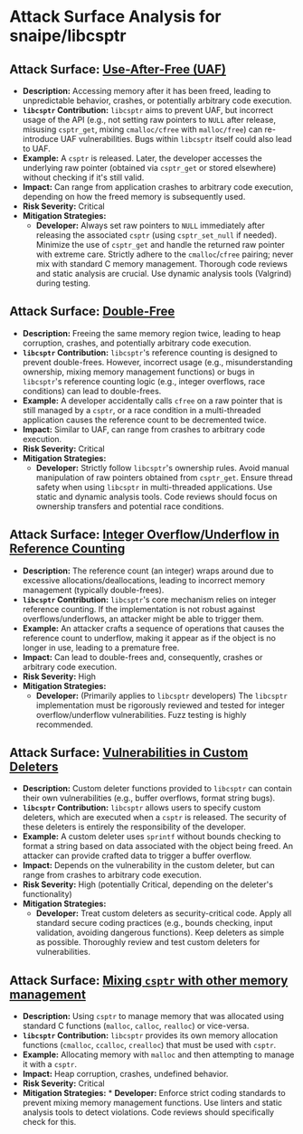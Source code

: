 # Attack Surface Analysis for snaipe/libcsptr

## Attack Surface: [Use-After-Free (UAF)](./attack_surfaces/use-after-free__uaf_.md)

*   **Description:** Accessing memory after it has been freed, leading to unpredictable behavior, crashes, or potentially arbitrary code execution.
*   **`libcsptr` Contribution:** `libcsptr` aims to prevent UAF, but incorrect usage of the API (e.g., not setting raw pointers to `NULL` after release, misusing `csptr_get`, mixing `cmalloc/cfree` with `malloc/free`) can re-introduce UAF vulnerabilities.  Bugs within `libcsptr` itself could also lead to UAF.
*   **Example:** A `csptr` is released.  Later, the developer accesses the underlying raw pointer (obtained via `csptr_get` or stored elsewhere) without checking if it's still valid.
*   **Impact:**  Can range from application crashes to arbitrary code execution, depending on how the freed memory is subsequently used.
*   **Risk Severity:** Critical
*   **Mitigation Strategies:**
    *   **Developer:** Always set raw pointers to `NULL` immediately after releasing the associated `csptr` (using `csptr_set_null` if needed).  Minimize the use of `csptr_get` and handle the returned raw pointer with extreme care.  Strictly adhere to the `cmalloc`/`cfree` pairing; never mix with standard C memory management.  Thorough code reviews and static analysis are crucial.  Use dynamic analysis tools (Valgrind) during testing.

## Attack Surface: [Double-Free](./attack_surfaces/double-free.md)

*   **Description:** Freeing the same memory region twice, leading to heap corruption, crashes, and potentially arbitrary code execution.
*   **`libcsptr` Contribution:** `libcsptr`'s reference counting is designed to prevent double-frees.  However, incorrect usage (e.g., misunderstanding ownership, mixing memory management functions) or bugs in `libcsptr`'s reference counting logic (e.g., integer overflows, race conditions) can lead to double-frees.
*   **Example:**  A developer accidentally calls `cfree` on a raw pointer that is still managed by a `csptr`, or a race condition in a multi-threaded application causes the reference count to be decremented twice.
*   **Impact:** Similar to UAF, can range from crashes to arbitrary code execution.
*   **Risk Severity:** Critical
*   **Mitigation Strategies:**
    *   **Developer:**  Strictly follow `libcsptr`'s ownership rules.  Avoid manual manipulation of raw pointers obtained from `csptr_get`.  Ensure thread safety when using `libcsptr` in multi-threaded applications.  Use static and dynamic analysis tools.  Code reviews should focus on ownership transfers and potential race conditions.

## Attack Surface: [Integer Overflow/Underflow in Reference Counting](./attack_surfaces/integer_overflowunderflow_in_reference_counting.md)

*   **Description:**  The reference count (an integer) wraps around due to excessive allocations/deallocations, leading to incorrect memory management (typically double-frees).
*   **`libcsptr` Contribution:** `libcsptr`'s core mechanism relies on integer reference counting.  If the implementation is not robust against overflows/underflows, an attacker might be able to trigger them.
*   **Example:**  An attacker crafts a sequence of operations that causes the reference count to underflow, making it appear as if the object is no longer in use, leading to a premature free.
*   **Impact:**  Can lead to double-frees and, consequently, crashes or arbitrary code execution.
*   **Risk Severity:** High
*   **Mitigation Strategies:**
    *   **Developer:** (Primarily applies to `libcsptr` developers)  The `libcsptr` implementation must be rigorously reviewed and tested for integer overflow/underflow vulnerabilities.  Fuzz testing is highly recommended.

## Attack Surface: [Vulnerabilities in Custom Deleters](./attack_surfaces/vulnerabilities_in_custom_deleters.md)

*   **Description:**  Custom deleter functions provided to `libcsptr` can contain their own vulnerabilities (e.g., buffer overflows, format string bugs).
*   **`libcsptr` Contribution:** `libcsptr` allows users to specify custom deleters, which are executed when a `csptr` is released.  The security of these deleters is entirely the responsibility of the developer.
*   **Example:**  A custom deleter uses `sprintf` without bounds checking to format a string based on data associated with the object being freed.  An attacker can provide crafted data to trigger a buffer overflow.
*   **Impact:**  Depends on the vulnerability in the custom deleter, but can range from crashes to arbitrary code execution.
*   **Risk Severity:** High (potentially Critical, depending on the deleter's functionality)
*   **Mitigation Strategies:**
    *   **Developer:**  Treat custom deleters as security-critical code.  Apply all standard secure coding practices (e.g., bounds checking, input validation, avoiding dangerous functions).  Keep deleters as simple as possible.  Thoroughly review and test custom deleters for vulnerabilities.

## Attack Surface: [Mixing `csptr` with other memory management](./attack_surfaces/mixing__csptr__with_other_memory_management.md)

*   **Description:** Using `csptr` to manage memory that was allocated using standard C functions (`malloc`, `calloc`, `realloc`) or vice-versa.
*   **`libcsptr` Contribution:** `libcsptr` provides its own memory allocation functions (`cmalloc`, `ccalloc`, `crealloc`) that must be used with `csptr`.
*   **Example:** Allocating memory with `malloc` and then attempting to manage it with a `csptr`.
*   **Impact:** Heap corruption, crashes, undefined behavior.
*   **Risk Severity:** Critical
*   **Mitigation Strategies:**
        *   **Developer:** Enforce strict coding standards to prevent mixing memory management functions. Use linters and static analysis tools to detect violations. Code reviews should specifically check for this.

